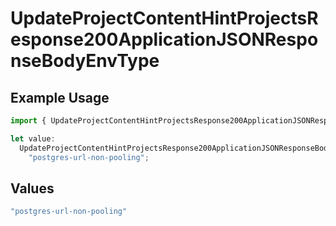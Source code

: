 # UpdateProjectContentHintProjectsResponse200ApplicationJSONResponseBodyEnvType

## Example Usage

```typescript
import { UpdateProjectContentHintProjectsResponse200ApplicationJSONResponseBodyEnvType } from "@simplesagar/vercel/models/updateprojectop.js";

let value:
  UpdateProjectContentHintProjectsResponse200ApplicationJSONResponseBodyEnvType =
    "postgres-url-non-pooling";
```

## Values

```typescript
"postgres-url-non-pooling"
```